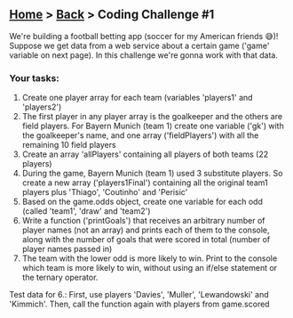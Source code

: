 ## [Home](../../../README.md) > [Back](lesson.md) > Coding Challenge #1

We're building a football betting app (soccer for my American friends 😅)!
Suppose we get data from a web service about a certain game ('game' variable on
next page). In this challenge we're gonna work with that data.

### Your tasks:

1. Create one player array for each team (variables 'players1' and
   'players2')
2. The first player in any player array is the goalkeeper and the others are field
   players. For Bayern Munich (team 1) create one variable ('gk') with the
   goalkeeper's name, and one array ('fieldPlayers') with all the remaining 10
   field players
3. Create an array 'allPlayers' containing all players of both teams (22
   players)
4. During the game, Bayern Munich (team 1) used 3 substitute players. So create a
   new array ('players1Final') containing all the original team1 players plus
   'Thiago', 'Coutinho' and 'Perisic'
5. Based on the game.odds object, create one variable for each odd (called
   'team1', 'draw' and 'team2')
6. Write a function ('printGoals') that receives an arbitrary number of player
   names (not an array) and prints each of them to the console, along with the
   number of goals that were scored in total (number of player names passed in)
7. The team with the lower odd is more likely to win. Print to the console which
   team is more likely to win, without using an if/else statement or the ternary
   operator.

Test data for 6.: First, use players 'Davies', 'Muller', 'Lewandowski' and 'Kimmich'.
Then, call the function again with players from game.scored
